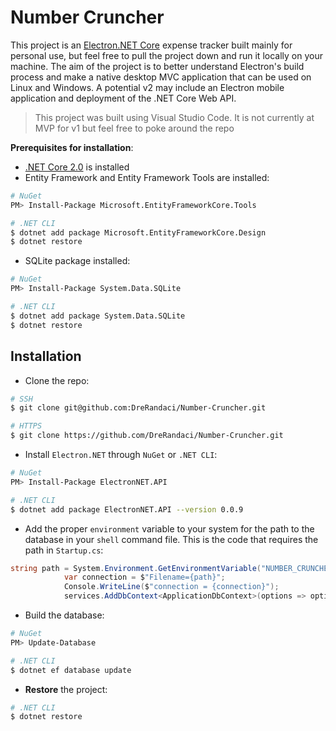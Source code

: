 # Number Cruncher
This project is an [Electron.NET Core](https://github.com/ElectronNET/Electron.NET) expense tracker built mainly for personal use, but feel free to pull the project down and run it locally on your machine. The aim of the project is to better understand Electron's build process and make a native desktop MVC application that can be used on Linux and Windows. A potential v2 may include an Electron mobile application and deployment of the .NET Core Web API.

> This project was built using Visual Studio Code. It is not currently at MVP for v1 but feel free to poke around the repo

**Prerequisites for installation**:

- [.NET Core 2.0](https://www.microsoft.com/net/learn/get-started/macos) is installed
- Entity Framework and Entity Framework Tools are installed:
```sh
# NuGet
PM> Install-Package Microsoft.EntityFrameworkCore.Tools

# .NET CLI
$ dotnet add package Microsoft.EntityFrameworkCore.Design
$ dotnet restore
```
- SQLite package installed:
```sh
# NuGet
PM> Install-Package System.Data.SQLite

# .NET CLI
$ dotnet add package System.Data.SQLite
$ dotnet restore
```

## Installation

- Clone the repo:
```sh
# SSH
$ git clone git@github.com:DreRandaci/Number-Cruncher.git

# HTTPS
$ git clone https://github.com/DreRandaci/Number-Cruncher.git
```
- Install `Electron.NET` through `NuGet` or `.NET CLI`:
```sh
# NuGet
PM> Install-Package ElectronNET.API

# .NET CLI
$ dotnet add package ElectronNET.API --version 0.0.9
```
- Add the proper `environment` variable to your system for the path to the database in your `shell` command file. This is the code that requires the path in `Startup.cs`:
```csharp
string path = System.Environment.GetEnvironmentVariable("NUMBER_CRUNCHER");
            var connection = $"Filename={path}";
            Console.WriteLine($"connection = {connection}");
            services.AddDbContext<ApplicationDbContext>(options => options.UseSqlite(connection));

```
- Build the database:
```sh
# NuGet
PM> Update-Database

# .NET CLI
$ dotnet ef database update
```
- **Restore** the project:
```sh
# .NET CLI
$ dotnet restore
```
